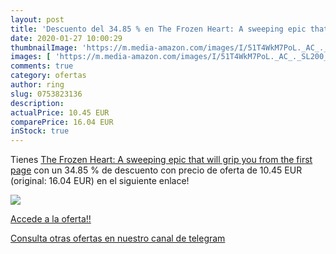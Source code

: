 ```yaml
---
layout: post
title: 'Descuento del 34.85 % en The Frozen Heart: A sweeping epic that w'
date: 2020-01-27 10:00:29
thumbnailImage: 'https://m.media-amazon.com/images/I/51T4WkM7PoL._AC_._SL200_.jpg'
images: [ 'https://m.media-amazon.com/images/I/51T4WkM7PoL._AC_._SL200_.jpg' ]
comments: true
category: ofertas
author: ring
slug: 0753823136
description:
actualPrice: 10.45 EUR
comparePrice: 16.04 EUR
inStock: true
---
```


Tienes [The Frozen Heart: A sweeping epic that will grip you from the first page](https://www.amazon.com/dp/0753823136/?tag=redken08-20) con un 34.85 % de descuento con precio de oferta de 10.45 EUR (original: 16.04 EUR) en el siguiente enlace!

[![](https://m.media-amazon.com/images/I/51T4WkM7PoL._AC_._SL200_.jpg)](https://www.amazon.com/dp/0753823136/?tag=redken08-20)

[Accede a la oferta!!](https://www.amazon.com/dp/0753823136/?tag=redken08-20)

[Consulta otras ofertas en nuestro canal de telegram](https://t.me/s/ofertas25)
